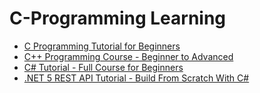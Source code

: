 # C-Programming Learning

* [C Programming Tutorial for Beginners](https://www.youtube.com/watch?v=KJgsSFOSQv0)
* [C++ Programming Course - Beginner to Advanced](https://www.youtube.com/watch?v=8jLOx1hD3_o&t=56828s)
* [C# Tutorial - Full Course for Beginners](https://www.youtube.com/watch?v=GhQdlIFylQ8&t=15294s)
* [.NET 5 REST API Tutorial - Build From Scratch With C#](https://www.youtube.com/watch?v=ZXdFisA_hOY&t=16266s)